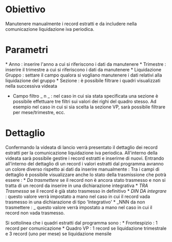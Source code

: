 
# Obiettivo

Manutenere manualmente i record estratti e da includere nella comunicazione liquidazione iva
periodica.

# Parametri
 \* Anno :  inserire l'anno a cui si riferiscono i dati da manutenere
 \* Trimestre :  inserire il trimestre a cui si riferiscono i dati da manutenere
 \* Liquidazione Gruppo :  settare il campo qualora si vogliano manutenere i dati relativi alla    liquidazione del gruppo
 \* Sezione :  è possibile filtrare i quadri visualizzati nella successiva videata
-  Campo filtro _ n _  :  nel caso in cui sia stata specificata una sezione è possibile effettuare tre filtri sui valori dei righi del quadro stesso. Ad esempio nel caso in cui si sia scelta la sezione VP, sarà possibile filtrare per mese/trimestre, ecc.

# Dettaglio
Confermando la videata di lancio verrà presentato il dettaglio dei record estratti per la
comunicazione liquidazione iva periodica.
All'interno della videata sarà possibile gestire i record estratti e inserirne di nuovi.
Entrando all'interno del dettaglio di un record i valori estratti dal programma avranno un colore diverso rispetto ai dati da inserire manualmente : 
Tra i campi di dettaglio è possibile visualizzare anche lo stato della trasmissione che potrà essere : 
 \* _Da trasmettere_ se il record non è ancora stato trasmesso e non si tratta di un record da inserire in una dichiarazione integrativa
 \* _TRA Trasmessa_ se il record è già stato trasmesso in definitivo
 \* _DIN DA integrare_ :  questo valore verrà impostato a mano nel caso in cui il record vada trasmesso in una dichiarazione di tipo 'Integrativo'
 \* _NNN da non trasmettere : _ questo valore verrà impostato a mano nel caso in cui il record non vada trasmesso.

Si sottolinea che i quadri estratti dal programma sono : 
 \* Frontespizio :  1 record per comunicazione
 \* Quadro VP  :  1 record se liquidazione trimestrale e 3 record (uno per mese) se liquidazione    mensile
